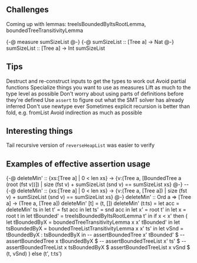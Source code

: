 ## Challenges

Coming up with lemmas: treeIsBoundedByItsRootLemma, boundedTreeTransitivityLemma

{-@ measure sumSizeList @-}
{-@ sumSizeList :: [Tree a] -> Nat @-}
sumSizeList :: [Tree a] -> Int
sumSizeList

## Tips

Destruct and re-construct inputs to get the types to work out
Avoid partial functions
Specialize things you want to use as measures
Lift as much to the type level as possible
Don't worry about using parts of definitions before they're defined
Use `assert` to figure out what the SMT solver has already inferred
Don't use newtype ever
Sometimes explicit recursion is better than fold, e.g. fromList
Avoid indirection as much as possible


## Interesting things
Tail recursive version of `reverseHeapList` was easier to verify


## Examples of effective assertion usage

{-@ deleteMin' :: {xs:[Tree a] | 0 < len xs} -> {v:(Tree a, [BoundedTree a (root (fst v))]) | size (fst v) + sumSizeList (snd v) == sumSizeList xs} @-}
-- {-@ deleteMin' :: {xs:[Tree a] | 0 < len xs} -> {v:(Tree a, [Tree a]) | size (fst v) + sumSizeList (snd v) == sumSizeList xs} @-}
deleteMin' :: Ord a => [Tree a] -> (Tree a, [Tree a])
deleteMin' [t] = (t, [])
deleteMin' (t:ts) =
  let acc = deleteMin' ts in
  let t' = fst acc in
  let ts' = snd acc in
  let x' = root t' in
  let x = root t in
  let tBounded' = treeIsBoundedByItsRootLemma t' in
  if x < x'
  then (
    let tBoundedByX = boundedTreeTransitivityLemma x x' tBounded' in
    let tsBoundedByX = boundedTreeListTransitivityLemma x x' ts' in
    let vSnd = tBoundedByX : tsBoundedByX in
    -- assertBoundedTree x' tBounded' $
    -- assertBoundedTree x tBoundedByX $
    -- assertBoundedTreeList x' ts' $
    -- assertBoundedTreeList x tsBoundedByX $
    assertBoundedTreeList x vSnd $
    (t, vSnd)
  )
  else (t', t:ts')
